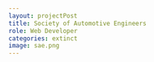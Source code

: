```yaml
---
layout: projectPost
title: Society of Automotive Engineers
role: Web Developer
categories: extinct
image: sae.png
---
```

